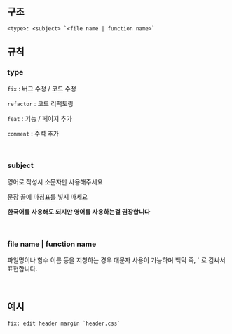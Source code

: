 ## 구조
```
<type>: <subject> `<file name | function name>`
```

## 규칙

### type
`fix` : 버그 수정 / 코드 수정

`refactor` : 코드 리팩토링

`feat` : 기능 / 페이지 추가

`comment` : 주석 추가

<br>

### subject
영어로 작성시 소문자만 사용해주세요

문장 끝에 마침표를 넣지 마세요

**한국어를 사용해도 되지만 영어를 사용하는걸 권장합니다**

<br>


### file name | function name
파일명이나 함수 이름 등을 지칭하는 경우 대문자 사용이 가능하며 백틱 즉, ` 로 감싸서 표현합니다.

<br>

## 예시
```
fix: edit header margin `header.css`
```
